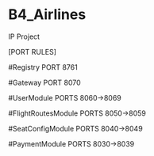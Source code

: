 # B4_Airlines
IP Project


[PORT RULES]

#Registry
PORT 8761

#Gateway
PORT 8070

#UserModule
PORTS 8060->8069

#FlightRoutesModule
PORTS 8050->8059

#SeatConfigModule
PORTS 8040->8049

#PaymentModule
PORTS 8030->8039